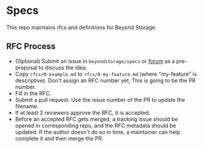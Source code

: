 # Specs

This repo maintains rfcs and definitions for Beyond Storage.

## RFC Process
- (Optional) Submit an issue in `beyondstorage/specs` or [forum](https://forum.beyondstorage.io/) as a pre-proposal to discuss the idea.
- Copy `rfcs/0-example.md` to `rfcs/0-my-feature.md` (where "my-feature" is descriptive). Don't assign an RFC number yet; This is going to be the PR number.
- Fill in the RFC.
- Submit a pull request. Use the issue number of the PR to update the filename.
- If at least 2 reviewers approve the RFC, it is accepted.
- Before an accepted RFC gets merged, a tracking issue should be opened in corresponding repo, and the RFC metadata should be updated. If the author doesn't do so in time, a maintainer can help complete it and then merge the PR.
